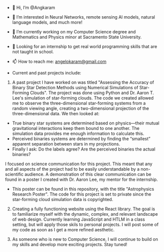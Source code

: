 - 👋 Hi, I’m @Angkaram
- 👀 I’m interested in Neural Networks, remote sensing AI models, natural language models, and much more!
- 🌱 I’m currently working on my Computer Science degree and Mathematics and Physics minor at Sacramento State University.
- 💼 Looking for an internship to get real world programming skills that are not taught in school. 
- 📫 How to reach me: angelokaram@gmail.com

- Current and past projects include:

1. A past project I have worked on was titled "Assessing the Accuracy of Binary Star Detection Methods using Numerical Simulations of Star-Forming Clouds". 
The project was done using Python and Dr. Aaron T. Lee's simulation of star-forming clouds. The code we created allowed me to observe the three-dimensional star-forming systems from a random viewing angle, creating a two-dimensional projection of the three-dimensional data. We then looked at:
  - True binary star systems are determined based on physics—their mutual gravitational interactions keep them bound to one another. The simulation data provides me enough information to calculate this.
  - Perceived binaries systems are determined by finding the “smallest” apparent separation between stars in my projections.
  - Finally I ask: Do the labels agree? Are the perceived binaries the actual binaries?

I focused on science communication for this project. This meant that any and all aspects of the project had to be easily understandable by a non-scientific audience. A demonstration of this clear communication can be found in a poster I created with Dr. Aaron Lee, my mentor for the internship. 
  - This poster can be found in this repository, with the title "Astrophysics Research Poster". The code for this project is set to private since the star-forming cloud simulation data is copyrighted. 

2. Creating a fully functioning website using the React library. The goal is to familiarize myself with the dynamic, complex, and relevant landscape of web design. Currently learning JavaScript and HTLM in a class setting, but will apply those skils to personal projects. I will post some of my code as soon as I get a more refined aesthetic.

3. As someone who is new to Computer Science, I will continue to build on my skills and develop more exciting projects. 
Stay tuned! 

<!---
Angkaram/Angkaram is a ✨ special ✨ repository because its `README.md` (this file) appears on your GitHub profile.
You can click the Preview link to take a look at your changes.
--->
